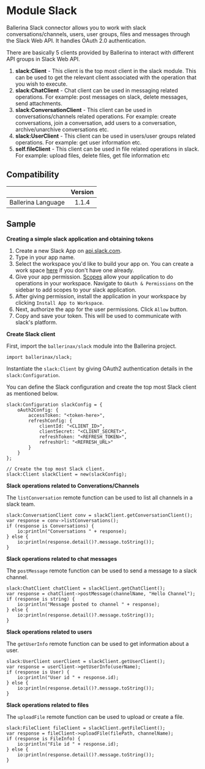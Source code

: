 # Module Slack

Ballerina Slack connector allows you to work with slack conversations/channels, users, user groups, files and messages through the Slack Web API.
It handles OAuth 2.0 authentication.

There are basically 5 clients provided by Ballerina to interact with different API groups in Slack Web API.
1. **slack:Client** - This client is the top most client in the slack module. This can be used to get the relevant client associated with the operation
that you wish to execute.
2. **slack:ChatClient** - Chat client can be used in messaging related operations. For example: post messages on slack, delete messages,
send attachments.
3. **slack:ConversationClient** - This client can be used in conversations/channels related operations. For example: create conversations,
join a conversation, add users to a conversation, archive/unarchive conversations etc.
4. **slack:UserClient** - This client can be used in users/user groups related operations. For example: get user information etc.
5. **self.fileClient** - This client can be used in file related operations in slack. For example: upload files, delete files, get file information etc

## Compatibility
|                     |    Version     |
|:-------------------:|:--------------:|
| Ballerina Language  | 1.1.4          |

## Sample

**Creating a simple slack application and obtaining tokens**

1. Create a new Slack App on [api.slack.com](https://api.slack.com/apps?new_granular_bot_app=1).
2. Type in your app name.
3. Select the workspace you'd like to build your app on. You can create a work space [here](https://slack.com/get-started#create) if you don't have one already.
4. Give your app permission. [Scopes](https://api.slack.com/scopes) allow your application to do operations in your workspace. Navigate to `OAuth & Permissions` on the sidebar to add scopes to your slack application. 
5. After giving permission, install the application in your workspace by clicking `Install App to Workspace`.
6. Next, authorize the app for the user permissions. Click `Allow` button.
7. Copy and save your token. This will be used to communicate with slack's platform.

**Create Slack client**

First, import the `ballerinax/slack` module into the Ballerina project.
```ballerina
import ballerinax/slack;
```
Instantiate the `slack:Client` by giving OAuth2 authentication details in the `slack:Configuration`. 

You can define the Slack configuration and create the top most Slack client as mentioned below. 
```ballerina
slack:Configuration slackConfig = {
    oAuth2Config: {
        accessToken: "<token-here>",
        refreshConfig: {
            clientId: "<CLIENT_ID>",
            clientSecret: "<CLIENT_SECRET>",
            refreshToken: "<REFRESH_TOKEN>",
            refreshUrl: "<REFRESH_URL>"
        }
    }
};

// Create the top most Slack client.
slack:Client slackClient = new(slackConfig);
```

**Slack operations related to Converations/Channels**

The `listConversation` remote function can be used to list all channels in a slack team. 

```ballerina
slack:ConversationClient conv = slackClient.getConversationClient();
var response = conv->listConversations();
if (response is Conversations) {    
    io:println("Conversations " + response);
} else {
    io:println(response.detail()?.message.toString());
}
```

**Slack operations related to chat messages**

The `postMessage` remote function can be used to send a message to a slack channel. 

```ballerina
slack:ChatClient chatClient = slackClient.getChatClient();
var response = chatClient->postMessage(channelName, "Hello Channel");
if (response is string) {    
    io:println("Message posted to channel " + response);
} else {
    io:println(response.detail()?.message.toString());
}
```

**Slack operations related to users**

The `getUserInfo` remote function can be used to get information about a user. 

```ballerina
slack:UserClient userClient = slackClient.getUserClient();
var response = userClient->getUserInfo(userName);
if (response is User) {    
    io:println("User id " + response.id);
} else {
    io:println(response.detail()?.message.toString());
}
```

**Slack operations related to files**

The `uploadFile` remote function can be used to upload or create a file. 

```ballerina
slack:FileClient fileClient = slackClient.getFileClient();
var response = fileClient->uploadFile(filePath, channelName);
if (response is FileInfo) {    
    io:println("File id " + response.id);
} else {
    io:println(response.detail()?.message.toString());
}
```